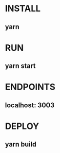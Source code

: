 # INSTALL 
## yarn 

# RUN 
## yarn start 

# ENDPOINTS 
## localhost: 3003

# DEPLOY 
## yarn build
